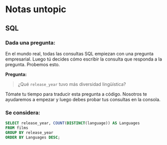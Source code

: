 
# Notas untopic

## SQL

### Dada una pregunta:

En el mundo real, todas las consultas SQL empiezan con una pregunta empresarial. Luego tú decides cómo escribir la consulta que responda a la pregunta. Probemos esto.

**Pregunta:**

> ¿Qué `release_year` tuvo más diversidad lingüística?

Tómate tu tiempo para traducir esta pregunta a código. Nosotros te ayudaremos a empezar y luego debes probar tus consultas en la consola.

### Se considera:

```sql
SELECT release_year, COUNT(DISTINCT(language)) AS Languages
FROM films
GROUP BY release_year
ORDER BY Languages DESC;
